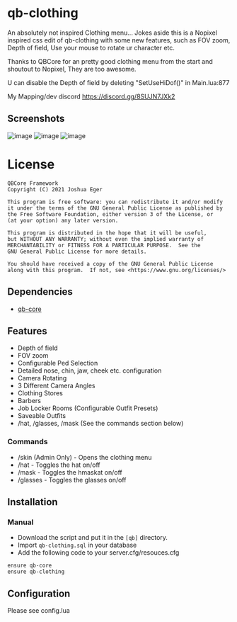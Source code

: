 # qb-clothing
An absolutely not inspired Clothing menu...
Jokes aside this is a Nopixel inspired css edit of qb-clothing with some new features, such as FOV zoom, Depth of field, Use your mouse to rotate ur character etc.

Thanks to QBCore for an pretty good clothing menu from the start and shoutout to Nopixel, They are too awesome.

U can disable the Depth of field by deleting "SetUseHiDof()" in Main.lua:877

My Mapping/dev discord https://discord.gg/8SUJN7JXk2

## Screenshots
![image](https://i.imgur.com/eAMST1Y.jpeg)
![image](https://i.imgur.com/ugfmmhC.jpeg)
![image](https://i.imgur.com/kzA7Pha.jpeg)

# License

    QBCore Framework
    Copyright (C) 2021 Joshua Eger

    This program is free software: you can redistribute it and/or modify
    it under the terms of the GNU General Public License as published by
    the Free Software Foundation, either version 3 of the License, or
    (at your option) any later version.

    This program is distributed in the hope that it will be useful,
    but WITHOUT ANY WARRANTY; without even the implied warranty of
    MERCHANTABILITY or FITNESS FOR A PARTICULAR PURPOSE.  See the
    GNU General Public License for more details.

    You should have received a copy of the GNU General Public License
    along with this program.  If not, see <https://www.gnu.org/licenses/>

## Dependencies
- [qb-core](https://github.com/qbcore-framework/qb-core)

## Features
- Depth of field
- FOV zoom
- Configurable Ped Selection
- Detailed nose, chin, jaw, cheek etc. configuration
- Camera Rotating
- 3 Different Camera Angles
- Clothing Stores
- Barbers
- Job Locker Rooms (Configurable Outfit Presets)
- Saveable Outfits
- /hat, /glasses, /mask (See the commands section below)

### Commands
- /skin (Admin Only) - Opens the clothing menu
- /hat - Toggles the hat on/off
- /mask - Toggles the hmaskat on/off
- /glasses - Toggles the glasses on/off

## Installation
### Manual
- Download the script and put it in the `[qb]` directory.
- Import `qb-clothing.sql` in your database
- Add the following code to your server.cfg/resouces.cfg
```
ensure qb-core
ensure qb-clothing
```

## Configuration
Please see config.lua
